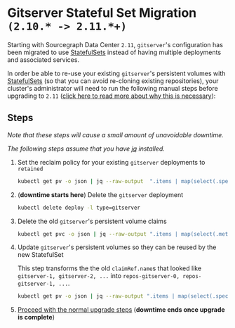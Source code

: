 # Gitserver Stateful Set Migration `(2.10.* -> 2.11.*+)`

Starting with Sourcegraph Data Center `2.11`, `gitserver`'s configuration has been migrated to use [StatefulSets](https://kubernetes.io/docs/tutorials/stateful-application/basic-stateful-set/) instead of having multiple deployments and associated services.

In order be able to re-use your existing `gitserver`'s persistent volumes with [StatefulSets](https://kubernetes.io/docs/tutorials/stateful-application/basic-stateful-set/) (so that you can avoid re-cloning existing repositories), your cluster's administrator will need to run the following manual steps before upgrading to `2.11` ([click here to read more about why this is necessary](https://github.com/kubernetes/kubernetes/issues/48609#issuecomment-314066616)):

## Steps

_Note that these steps will cause a small amount of unavoidable downtime._

_The following steps assume that you have [jq](https://stedolan.github.io/jq/) installed._

1. Set the reclaim policy for your existing `gitserver` deployments to `retained`

   ```bash
   kubectl get pv -o json | jq --raw-output  ".items | map(select(.spec.claimRef.name | contains(\"gitserver-\"))) | .[] | \"kubectl patch pv -p '{\\\"spec\\\":{\\\"persistentVolumeReclaimPolicy\\\":\\\"Retain\\\"}}' \\(.metadata.name)\"" | bash
   ```

2. (**downtime starts here**) Delete the `gitserver` deployment

   ```bash
   kubectl delete deploy -l type=gitserver
   ```

3. Delete the old `gitserver`'s persistent volume claims

   ```bash
   kubectl get pvc -o json | jq --raw-output ".items | map(select(.metadata.name | contains(\"gitserver-\"))) | .[] | \"kubectl delete pvc \\(.metadata.name)\"" | bash
   ```

4. Update `gitserver`'s persistent volumes so they can be reused by the new StatefulSet

   This step transforms the the old `claimRef.name`s that looked like `gitserver-1, gitserver-2, ...` into `repos-gitserver-0, repos-gitserver-1, ...`.

   ```bash
   kubectl get pv -o json | jq --raw-output ".items | map(select(.spec.claimRef.name | contains(\"gitserver-\"))) | .[] | \"kubectl patch pv -p '{\\\"spec\\\":{\\\"claimRef\\\":{\\\"uid\\\":null,\\\"name\\\":\\\"repos-gitserver-\\(.spec.claimRef.name | ltrimstr(\"gitserver-\") | tonumber - 1)\\\"}}}' \\(.metadata.name)\"" | bash
   ```

5. [Proceed with the normal upgrade steps](./update.md) (**downtime ends once upgrade is complete**)
